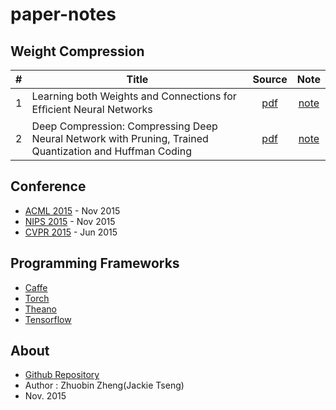 # paper-notes

## Weight Compression 

| # | Title | Source | Note |
|---|-------|:-----:|:-----:|
| 1 |Learning both Weights and Connections for Efﬁcient Neural Networks|[pdf](http://arxiv.org/pdf/1506.02626v2.pdf)|[note](docs/1/README.md)|
| 2 |Deep Compression: Compressing Deep Neural Network with Pruning, Trained Quantization and Huffman Coding|[pdf](http://arxiv.org/pdf/1510.00149v2.pdf)|[note](docs/2/README.md)|

## Conference
* [ACML 2015](http://www.acml-conf.org/2015) - Nov 2015
* [NIPS 2015](https://nips.cc/Conferences/2015) - Nov 2015
* [CVPR 2015](http://www.pamitc.org/cvpr15) - Jun 2015

## Programming Frameworks
* [Caffe](http://caffe.berkeleyvision.org/)
* [Torch](http://torch.ch/)
* [Theano](http://deeplearning.net/software/theano/)
* [Tensorflow](http://tensorflow.org/)

## About

* [Github Repository](https://github.com/JackieTseng/paper-notes)
* Author : Zhuobin Zheng(Jackie Tseng)
* Nov. 2015
